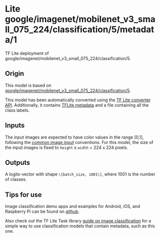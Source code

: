 # Lite google/imagenet/mobilenet_v3_small_075_224/classification/5/metadata/1

TF Lite deployment of
google/imagenet/mobilenet_v3_small_075_224/classification/5.

<!-- asset-path: internal -->
<!-- parent-model: google/imagenet/mobilenet_v3_small_075_224/classification/5 -->

## Origin

This model is based on
[google/imagenet/mobilenet_v3_small_075_224/classification/5](https://tfhub.dev/google/imagenet/mobilenet_v3_small_075_224/classification/5).

This model has been automatically converted using the
[TF Lite converter API](https://www.tensorflow.org/lite/convert). Additionally,
it contains [TFLite metadata](https://www.tensorflow.org/lite/convert/metadata)
and a file containing all the class labels.

## Inputs

The input images are expected to have color values in the range [0,1], following
the
[common image input](https://www.tensorflow.org/hub/common_signatures/images#input)
conventions. For this model, the size of the input images is fixed to `height` x
`width` = 224 x 224 pixels.

## Outputs

A logits-vector with shape `\[batch_size, 1001\]`, where 1001 is the number of
classes.

## Tips for use

Image classification demo apps and examples for Android, iOS, and Raspberry Pi
can be found on
[github](https://github.com/tensorflow/examples/blob/master/lite/examples/image_classification).

Also check out the TF Lite Task library
[guide on image classification](https://www.tensorflow.org/lite/inference_with_metadata/task_library/image_classifier)
for a simple way to use classification models that contain metadata, such as
this one.
